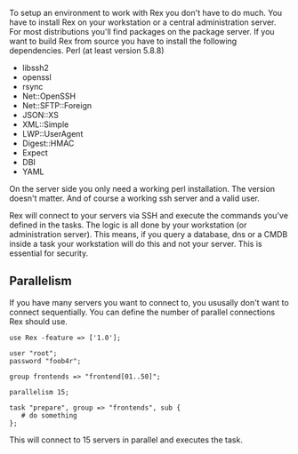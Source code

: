 To setup an environment to work with Rex you don't have to do much. You have to install Rex on your workstation or a central administration server. For most distributions you'll find packages on the package server. If you want to build Rex from source you have to install the following dependencies.
Perl (at least version 5.8.8)

-   libssh2
-   openssl
-   rsync
-   Net::OpenSSH
-   Net::SFTP::Foreign
-   JSON::XS
-   XML::Simple
-   LWP::UserAgent
-   Digest::HMAC
-   Expect
-   DBI
-   YAML

On the server side you only need a working perl installation. The version doesn't matter. And of course a working ssh server and a valid user.

Rex will connect to your servers via SSH and execute the commands you've defined in the tasks. The logic is all done by your workstation (or administration server). This means, if you query a database, dns or a CMDB inside a task your workstation will do this and not your server. This is essential for security.

Parallelism
-----------

If you have many servers you want to connect to, you ususally don't want to connect sequentially. You can define the number of parallel connections Rex should use.

    use Rex -feature => ['1.0'];

    user "root";
    password "foob4r";

    group frontends => "frontend[01..50]";

    parallelism 15;

    task "prepare", group => "frontends", sub {
       # do something
    };

This will connect to 15 servers in parallel and executes the task.
